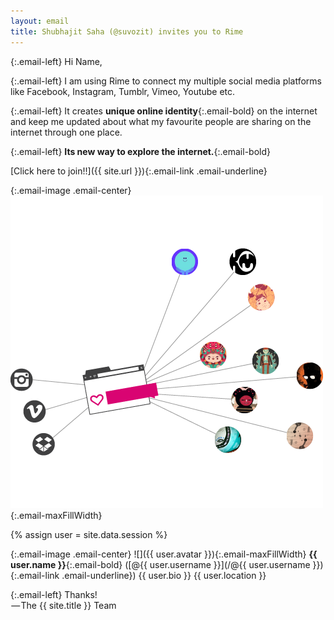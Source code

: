 ```yaml
---
layout: email
title: Shubhajit Saha (@suvozit) invites you to Rime
---
```


{:.email-left}
Hi Name,

{:.email-left}
I am using Rime to connect my multiple social media platforms like Facebook, Instagram, Tumblr, Vimeo, Youtube etc.

{:.email-left}
It creates **unique online identity**{:.email-bold} on the internet and keep me updated about what my favourite people are sharing on the internet through one place.

{:.email-left}
**Its new way to explore the internet.**{:.email-bold}

[Click here to join!!]({{ site.url }}){:.email-link .email-underline}


{:.email-image .email-center}
![](/buckets/email/invite.png){:.email-maxFillWidth}


{% assign user = site.data.session %}

{:.email-image .email-center}
![]({{ user.avatar }}){:.email-maxFillWidth}
<span class="email-caption">
**{{ user.name }}**{:.email-bold} ([@{{ user.username }}](/@{{ user.username }}){:.email-link .email-underline})
{{ user.bio }}
{{ user.location }}
</span>

{:.email-left}
Thanks!
<br> — The {{ site.title }} Team